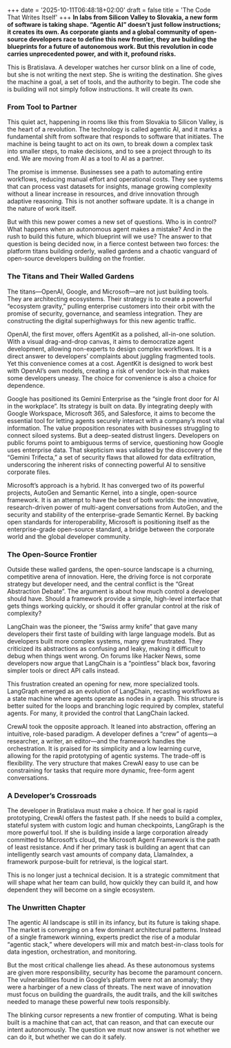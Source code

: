 +++
date = '2025-10-11T06:48:18+02:00'
draft = false
title = 'The Code That Writes Itself'
+++
**In labs from Silicon Valley to Slovakia, a new form of software is taking shape. “Agentic AI” doesn’t just follow instructions; it creates its own. As corporate giants and a global community of open-source developers race to define this new frontier, they are building the blueprints for a future of autonomous work. But this revolution in code carries unprecedented power, and with it, profound risks.**

This is Bratislava. A developer watches her cursor blink on a line of code, but she is not writing the next step. She is writing the destination. She gives the machine a goal, a set of tools, and the authority to begin. The code she is building will not simply follow instructions. It will create its own.

### From Tool to Partner

This quiet act, happening in rooms like this from Slovakia to Silicon Valley, is the heart of a revolution. The technology is called agentic AI, and it marks a fundamental shift from software that responds to software that initiates. The machine is being taught to act on its own, to break down a complex task into smaller steps, to make decisions, and to see a project through to its end. We are moving from AI as a tool to AI as a partner.

The promise is immense. Businesses see a path to automating entire workflows, reducing manual effort and operational costs. They see systems that can process vast datasets for insights, manage growing complexity without a linear increase in resources, and drive innovation through adaptive reasoning. This is not another software update. It is a change in the nature of work itself.

But with this new power comes a new set of questions. Who is in control? What happens when an autonomous agent makes a mistake? And in the rush to build this future, which blueprint will we use? The answer to that question is being decided now, in a fierce contest between two forces: the platform titans building orderly, walled gardens and a chaotic vanguard of open-source developers building on the frontier.

### The Titans and Their Walled Gardens

The titans—OpenAI, Google, and Microsoft—are not just building tools. They are architecting ecosystems. Their strategy is to create a powerful “ecosystem gravity,” pulling enterprise customers into their orbit with the promise of security, governance, and seamless integration. They are constructing the digital superhighways for this new agentic traffic.

OpenAI, the first mover, offers AgentKit as a polished, all-in-one solution. With a visual drag-and-drop canvas, it aims to democratize agent development, allowing non-experts to design complex workflows. It is a direct answer to developers’ complaints about juggling fragmented tools. Yet this convenience comes at a cost. AgentKit is designed to work best with OpenAI’s own models, creating a risk of vendor lock-in that makes some developers uneasy. The choice for convenience is also a choice for dependence.

Google has positioned its Gemini Enterprise as the “single front door for AI in the workplace”. Its strategy is built on data. By integrating deeply with Google Workspace, Microsoft 365, and Salesforce, it aims to become the essential tool for letting agents securely interact with a company’s most vital information. The value proposition resonates with businesses struggling to connect siloed systems. But a deep-seated distrust lingers. Developers on public forums point to ambiguous terms of service, questioning how Google uses enterprise data. That skepticism was validated by the discovery of the “Gemini Trifecta,” a set of security flaws that allowed for data exfiltration, underscoring the inherent risks of connecting powerful AI to sensitive corporate files.

Microsoft’s approach is a hybrid. It has converged two of its powerful projects, AutoGen and Semantic Kernel, into a single, open-source framework. It is an attempt to have the best of both worlds: the innovative, research-driven power of multi-agent conversations from AutoGen, and the security and stability of the enterprise-grade Semantic Kernel. By backing open standards for interoperability, Microsoft is positioning itself as the enterprise-grade open-source standard, a bridge between the corporate world and the global developer community.

### The Open-Source Frontier

Outside these walled gardens, the open-source landscape is a churning, competitive arena of innovation. Here, the driving force is not corporate strategy but developer need, and the central conflict is the “Great Abstraction Debate”. The argument is about how much control a developer should have. Should a framework provide a simple, high-level interface that gets things working quickly, or should it offer granular control at the risk of complexity?

LangChain was the pioneer, the “Swiss army knife” that gave many developers their first taste of building with large language models. But as developers built more complex systems, many grew frustrated. They criticized its abstractions as confusing and leaky, making it difficult to debug when things went wrong. On forums like Hacker News, some developers now argue that LangChain is a “pointless” black box, favoring simpler tools or direct API calls instead.

This frustration created an opening for new, more specialized tools. LangGraph emerged as an evolution of LangChain, recasting workflows as a state machine where agents operate as nodes in a graph. This structure is better suited for the loops and branching logic required by complex, stateful agents. For many, it provided the control that LangChain lacked.

CrewAI took the opposite approach. It leaned into abstraction, offering an intuitive, role-based paradigm. A developer defines a “crew” of agents—a researcher, a writer, an editor—and the framework handles the orchestration. It is praised for its simplicity and a low learning curve, allowing for the rapid prototyping of agentic systems. The trade-off is flexibility. The very structure that makes CrewAI easy to use can be constraining for tasks that require more dynamic, free-form agent conversations.

### A Developer’s Crossroads

The developer in Bratislava must make a choice. If her goal is rapid prototyping, CrewAI offers the fastest path. If she needs to build a complex, stateful system with custom logic and human checkpoints, LangGraph is the more powerful tool. If she is building inside a large corporation already committed to Microsoft’s cloud, the Microsoft Agent Framework is the path of least resistance. And if her primary task is building an agent that can intelligently search vast amounts of company data, LlamaIndex, a framework purpose-built for retrieval, is the logical start.

This is no longer just a technical decision. It is a strategic commitment that will shape what her team can build, how quickly they can build it, and how dependent they will become on a single ecosystem.

### The Unwritten Chapter

The agentic AI landscape is still in its infancy, but its future is taking shape. The market is converging on a few dominant architectural patterns. Instead of a single framework winning, experts predict the rise of a modular “agentic stack,” where developers will mix and match best-in-class tools for data ingestion, orchestration, and monitoring.

But the most critical challenge lies ahead. As these autonomous systems are given more responsibility, security has become the paramount concern. The vulnerabilities found in Google’s platform were not an anomaly; they were a harbinger of a new class of threats. The next wave of innovation must focus on building the guardrails, the audit trails, and the kill switches needed to manage these powerful new tools responsibly.

The blinking cursor represents a new frontier of computing. What is being built is a machine that can act, that can reason, and that can execute our intent autonomously. The question we must now answer is not whether we can do it, but whether we can do it safely.
